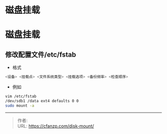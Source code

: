 # 磁盘挂载


<!--more-->
# 磁盘挂载
## 修改配置文件/etc/fstab
- 格式
```bash
<设备> <挂载点> <文件系统类型> <挂载选项> <备份频率> <检查顺序>
```
- 例如
```bash
vim /etc/fstab
/dev/sdb1 /data ext4 defaults 0 0
sudo mount -a
```


---

> 作者:   
> URL: https://cfanzp.com/disk-mount/  

